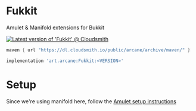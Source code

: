 # Fukkit
Amulet &amp; Manifold extensions for Bukkit

[![Latest version of 'Fukkit' @ Cloudsmith](https://api-prd.cloudsmith.io/v1/badges/version/arcane/archive/maven/Fukkit/latest/a=noarch;xg=art.arcane/?render=true&show_latest=true)](https://cloudsmith.io/~arcane/repos/archive/packages/detail/maven/Fukkit/latest/a=noarch;xg=art.arcane/)

```groovy
maven { url "https://dl.cloudsmith.io/public/arcane/archive/maven/" }
```

```groovy
implementation 'art.arcane:Fukkit:<VERSION>'
```

# Setup

Since we're using manifold here, follow the [Amulet setup instructions](https://github.com/ArcaneArts/Amulet#project-setup)
